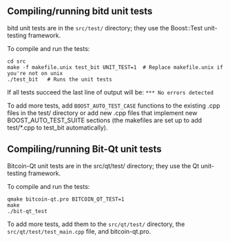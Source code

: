 Compiling/running bitd unit tests
------------------------------------

bitd unit tests are in the `src/test/` directory; they
use the Boost::Test unit-testing framework.

To compile and run the tests:

	cd src
	make -f makefile.unix test_bit UNIT_TEST=1  # Replace makefile.unix if you're not on unix
	./test_bit   # Runs the unit tests

If all tests succeed the last line of output will be:
`*** No errors detected`

To add more tests, add `BOOST_AUTO_TEST_CASE` functions to the existing
.cpp files in the test/ directory or add new .cpp files that
implement new BOOST_AUTO_TEST_SUITE sections (the makefiles are
set up to add test/*.cpp to test_bit automatically).


Compiling/running Bit-Qt unit tests
---------------------------------------

Bitcoin-Qt unit tests are in the src/qt/test/ directory; they
use the Qt unit-testing framework.

To compile and run the tests:

	qmake bitcoin-qt.pro BITCOIN_QT_TEST=1
	make
	./bit-qt_test

To add more tests, add them to the `src/qt/test/` directory,
the `src/qt/test/test_main.cpp` file, and bitcoin-qt.pro.
